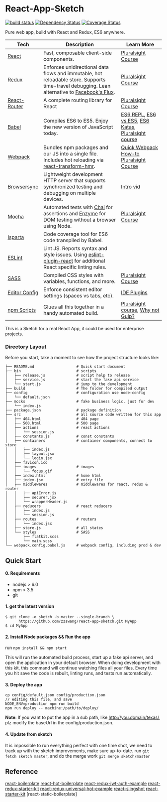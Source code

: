 # React-App-Sketch

[![build status](https://img.shields.io/travis/coryhouse/react-slingshot.svg?style=flat-square)](https://travis-ci.org/coryhouse/react-slingshot)
[![Dependency Status](https://david-dm.org/coryhouse/react-slingshot.svg?style=flat-square)](https://david-dm.org/coryhouse/react-slingshot)
[![Coverage Status](https://coveralls.io/repos/github/coryhouse/react-slingshot/badge.svg?branch=master)](https://coveralls.io/github/coryhouse/react-slingshot?branch=master)

Pure web app, build with React and Redux, ES6 anywhere. 

| **Tech** | **Description** |**Learn More**|
|----------|-------|---|
|  [React](https://facebook.github.io/react/)  |   Fast, composable client-side components.    | [Pluralsight Course](https://www.pluralsight.com/courses/react-flux-building-applications)  |
|  [Redux](http://redux.js.org) |  Enforces unidirectional data flows and immutable, hot reloadable store. Supports time-travel debugging. Lean alternative to [Facebook's Flux](https://facebook.github.io/flux/docs/overview.html).| [Pluralsight Course](http://www.pluralsight.com/courses/react-redux-react-router-es6)    |
|  [React-Router](https://github.com/reactjs/react-router) | A complete routing library for React | [Pluralsight Course](https://www.pluralsight.com/courses/react-flux-building-applications) |
|  [Babel](http://babeljs.io) |  Compiles ES6 to ES5. Enjoy the new version of JavaScript today.     | [ES6 REPL](https://babeljs.io/repl/), [ES6 vs ES5](http://es6-features.org), [ES6 Katas](http://es6katas.org), [Pluralsight course](https://www.pluralsight.com/courses/javascript-fundamentals-es6)    |
| [Webpack](http://webpack.github.io) | Bundles npm packages and our JS into a single file. Includes hot reloading via [react-transform-hmr](https://www.npmjs.com/package/react-transform-hmr). | [Quick Webpack How-to](https://github.com/petehunt/webpack-howto) [Pluralsight Course](https://www.pluralsight.com/courses/webpack-fundamentals)|
| [Browsersync](https://www.browsersync.io/) | Lightweight development HTTP server that supports synchronized testing and debugging on multiple devices. | [Intro vid](https://www.youtube.com/watch?time_continue=1&v=heNWfzc7ufQ)|
| [Mocha](http://mochajs.org) | Automated tests with [Chai](http://chaijs.com/) for assertions and [Enzyme](https://github.com/airbnb/enzyme) for DOM testing without a browser using Node. | [Pluralsight Course](https://www.pluralsight.com/courses/testing-javascript) |
| [Isparta](https://github.com/douglasduteil/isparta) | Code coverage tool for ES6 code transpiled by Babel. |
| [ESLint](http://eslint.org/)| Lint JS. Reports syntax and style issues. Using [eslint-plugin-react](https://github.com/yannickcr/eslint-plugin-react) for additional React specific linting rules. | |
| [SASS](http://sass-lang.com/) | Compiled CSS styles with variables, functions, and more. | [Pluralsight Course](https://www.pluralsight.com/courses/better-css)|
| [Editor Config](http://editorconfig.org) | Enforce consistent editor settings (spaces vs tabs, etc). | [IDE Plugins](http://editorconfig.org/#download) |
| [npm Scripts](https://docs.npmjs.com/misc/scripts)| Glues all this together in a handy automated build. | [Pluralsight course](https://www.pluralsight.com/courses/npm-build-tool-introduction), [Why not Gulp?](https://medium.com/@housecor/why-i-left-gulp-and-grunt-for-npm-scripts-3d6853dd22b8#.vtaziro8n)  |

This is a Sketch for a real React App, it could be used for enterprise projects.


### Directory Layout

Before you start, take a moment to see how the project structure looks like:

```
├── README.md                   # Quick start document
├── bin                         # scripts
│   ├── release.js              # script help to release
│   ├── service.js              # start the fake api service
│   └── start.js                # jump to the development
├── build                       # The folder for compiled output
├── config                      # configuration use node-config
│   └── default.json
├── mocks                       # fake business logic, just for dev
│   └── index.js
├── package.json                # package definition
├── src                         # all source code written for this app
│   ├── 404.html                # 404 page
│   ├── 500.html                # 500 page
│   ├── actions                 # react actions 
│   │   └── session.js
│   ├── constants.js            # const constants
│   ├── containers              # container components, connect to store
│   │   ├── index.js
│   │   ├── layout.jsx
│   │   └── login.jsx
│   ├── favicon.ico
│   ├── images                  # images
│   │   └── focus.gif
│   ├── index.html              # home html
│   ├── index.jsx               # entry file
│   ├── middlewares             # middlewares for react, redux & router
│   │   ├── apiError.js
│   │   ├── securer.jsx
│   │   └── wrapperHeader.js
│   ├── reducers                # react reducers
│   │   ├── index.js
│   │   └── session.js
│   ├── routes                  # routers
│   │   └── index.jsx
│   ├── store.js                # all states
│   └── styles                  # SASS
│       ├── flatkit.scss
│       └── main.scss
└── webpack.config.babel.js     # webpack config, including prod & dev
```



## Quick Start

#### 0. **Requirements**

* nodejs > 6.0
* npm > 3.5
* git

#### 1. **get the latest version**

```
$ git clone -o sketch -b master --single-branch \
      https://github.com/zzswang/react-app-sketch.git MyApp
$ cd MyApp
```

#### 2. **Install Node packages && Run the app**

run `npm install && npm start`

This will run the automated build process, start up a fake api server, and open the application in your default browser. When doing development with this kit, this command will continue watching files all your files. Every time you hit save the code is rebuilt, linting runs, and tests run automatically. 

#### 3. **Deploy the app** 

```
cp config/default.json config/production.json
// editing this file, and save
NODE_ENV=production npm run build
npm run deploy -- machine:/path/to/deploy/
```

**Note**: If you want to put the app in a sub path, like http://you.domain/texas/, plz modify the baseUrl in the config/production.json.

#### 4. **Update from sketch**
It is impossible to run everything perfect with one time shot, we need to track up with the sketch improvements, make sure up-to-date.
run `git fetch sketch master`, and do the merge work `git merge sketch/master`


## Reference
[react-boilerplate](https://github.com/mxstbr/react-boilerplate)
[react-hot-boilerplate](https://github.com/gaearon/react-hot-boilerplate)
[react-redux-jwt-auth-example](https://github.com/joshgeller/react-redux-jwt-auth-example)
[react-redux-starter-kit](https://github.com/davezuko/react-redux-starter-kit)
[react-redux-universal-hot-example](https://github.com/erikras/react-redux-universal-hot-example)
[react-slingshot](https://github.com/coryhouse/react-slingshot)
[react-starter-kit](https://github.com/kriasoft/react-starter-kit)
[react-static-boilerplate]

